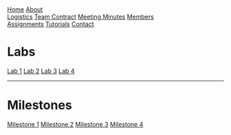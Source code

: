 <head>
<link rel="stylesheet" href="myStyles.css">
</head>

<div class="top-navbar">
  <a href="index.html">Home</a>
  <a href="about.html" class="drop-button">About</a>
    <div class="drop-menu">
      <a href="about.html">Logistics</a>
      <a href="about.html">Team Contract</a>
      <a href="about.html">Meeting Minutes</a>
      <a href="about.html">Members</a>
    </div>
  <a href="assignments.html" class="current">Assignments</a>
  <a href="tutorials.html">Tutorials</a>
  <a href="contact.html">Contact</a>
</div>

# Labs
[Lab 1](lab1/lab1.md)
[Lab 2](does_not_exist.md)
[Lab 3](does_not_exist.md)
[Lab 4](does_not_exist.md)

***

# Milestones
[Milestone 1](does_not_exist.md)
[Milestone 2](does_not_exist.md)
[Milestone 3](does_not_exist.md)
[Milestone 4](does_not_exist.md)
